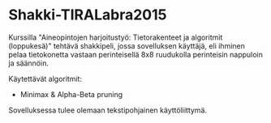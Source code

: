 # Shakki-TIRALabra2015

Kurssilla "Aineopintojen harjoitustyö: Tietorakenteet ja algoritmit (loppukesä)" tehtävä shakkipeli, jossa sovelluksen käyttäjä, eli ihminen pelaa tietokonetta vastaan perinteisellä 8x8 ruudukolla perinteisin nappuloin ja säännöin.

Käytettävät algoritmit:
- Minimax & Alpha-Beta pruning

Sovelluksessa tulee olemaan tekstipohjainen käyttöliittymä.